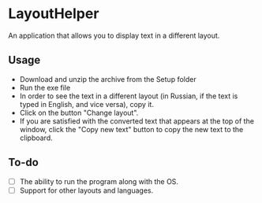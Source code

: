 # LayoutHelper
An application that allows you to display text in a different layout.

## Usage
- Download and unzip the archive from the Setup folder
- Run the exe file
- In order to see the text in a different layout (in Russian, if the text is typed in English, and vice versa), copy it.
- Click on the button "Change layout".
- If you are satisfied with the converted text that appears at the top of the window, click the "Copy new text" button to copy the new text to the clipboard.

## To-do
- [ ] The ability to run the program along with the OS.
- [ ] Support for other layouts and languages.
